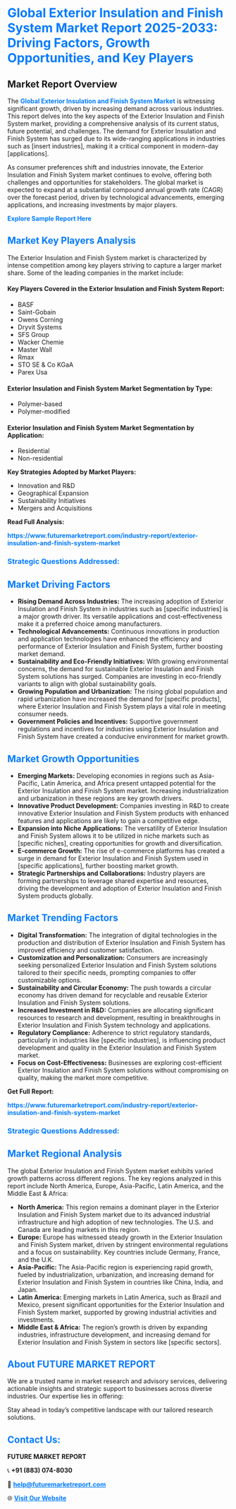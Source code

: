 <h1 style="color: #007BFF;">Global Exterior Insulation and Finish System Market Report 2025-2033: Driving Factors, Growth Opportunities, and Key Players</h1>

<section id="overview">
<h2>Market Report Overview</h2>
<p>The <a href="https://www.futuremarketreport.com/industry-report/exterior-insulation-and-finish-system-market" style="color: #007BFF; text-decoration: none;"><strong>Global Exterior Insulation and Finish System Market</strong></a> is witnessing significant growth, driven by increasing demand across various industries. This report delves into the key aspects of the Exterior Insulation and Finish System market, providing a comprehensive analysis of its current status, future potential, and challenges. The demand for Exterior Insulation and Finish System has surged due to its wide-ranging applications in industries such as [insert industries], making it a critical component in modern-day [applications].</p>
<p>As consumer preferences shift and industries innovate, the Exterior Insulation and Finish System market continues to evolve, offering both challenges and opportunities for stakeholders. The global market is expected to expand at a substantial compound annual growth rate (CAGR) over the forecast period, driven by technological advancements, emerging applications, and increasing investments by major players.</p>
</section>

<section id="overview">
<p><a href="https://www.futuremarketreport.com/request-sample/reportId=62209" style="color: #007BFF; text-decoration: none;"><strong>Explore Sample Report Here</strong></a></p>
</section>

<section id="key-players">
<h2 style="color: #007BFF;">Market Key Players Analysis</h2>
<p>The Exterior Insulation and Finish System market is characterized by intense competition among key players striving to capture a larger market share. Some of the leading companies in the market include:</p>
<h4>Key Players Covered in the Exterior Insulation and Finish System Report:</h4>
<ul><li>BASF</li><li>Saint-Gobain</li><li>Owens Corning</li><li>Dryvit Systems</li><li>SFS Group</li><li>Wacker Chemie</li><li>Master Wall</li><li>Rmax</li><li>STO SE &amp; Co KGaA</li><li>Parex Usa</li></ul>
<h4>Exterior Insulation and Finish System Market Segmentation by Type:</h4>
<ul><li>Polymer-based</li><li>Polymer-modified</li></ul>

<h4>Exterior Insulation and Finish System Market Segmentation by Application:</h4>
<ul><li>Residential</li><li>Non-residential</li></ul>
<p><strong>Key Strategies Adopted by Market Players:</strong></p>
<ul>
<li>Innovation and R&D</li>
<li>Geographical Expansion</li>
<li>Sustainability Initiatives</li>
<li>Mergers and Acquisitions</li>
</ul>
</section>

<section>
<p><strong>Read Full Analysis: </strong></p><a href="https://www.futuremarketreport.com/industry-report/exterior-insulation-and-finish-system-market" style="color: #007BFF; text-decoration: none;"><strong>https://www.futuremarketreport.com/industry-report/exterior-insulation-and-finish-system-market</strong></a>
<h3 style="color: #007BFF;">Strategic Questions Addressed:</h3>
</section>

<section id="driving-factors">
<h2 style="color: #007BFF;">Market Driving Factors</h2>
<ul>
<li><strong>Rising Demand Across Industries:</strong> The increasing adoption of Exterior Insulation and Finish System in industries such as [specific industries] is a major growth driver. Its versatile applications and cost-effectiveness make it a preferred choice among manufacturers.</li>
<li><strong>Technological Advancements:</strong> Continuous innovations in production and application technologies have enhanced the efficiency and performance of Exterior Insulation and Finish System, further boosting market demand.</li>
<li><strong>Sustainability and Eco-Friendly Initiatives:</strong> With growing environmental concerns, the demand for sustainable Exterior Insulation and Finish System solutions has surged. Companies are investing in eco-friendly variants to align with global sustainability goals.</li>
<li><strong>Growing Population and Urbanization:</strong> The rising global population and rapid urbanization have increased the demand for [specific products], where Exterior Insulation and Finish System plays a vital role in meeting consumer needs.</li>
<li><strong>Government Policies and Incentives:</strong> Supportive government regulations and incentives for industries using Exterior Insulation and Finish System have created a conducive environment for market growth.</li>
</ul>
</section>

<section id="growth-opportunities">
<h2 style="color: #007BFF;">Market Growth Opportunities</h2>
<ul>
<li><strong>Emerging Markets:</strong> Developing economies in regions such as Asia-Pacific, Latin America, and Africa present untapped potential for the Exterior Insulation and Finish System market. Increasing industrialization and urbanization in these regions are key growth drivers.</li>
<li><strong>Innovative Product Development:</strong> Companies investing in R&D to create innovative Exterior Insulation and Finish System products with enhanced features and applications are likely to gain a competitive edge.</li>
<li><strong>Expansion into Niche Applications:</strong> The versatility of Exterior Insulation and Finish System allows it to be utilized in niche markets such as [specific niches], creating opportunities for growth and diversification.</li>
<li><strong>E-commerce Growth:</strong> The rise of e-commerce platforms has created a surge in demand for Exterior Insulation and Finish System used in [specific applications], further boosting market growth.</li>
<li><strong>Strategic Partnerships and Collaborations:</strong> Industry players are forming partnerships to leverage shared expertise and resources, driving the development and adoption of Exterior Insulation and Finish System products globally.</li>
</ul>
</section>

<section id="trending-factors">
<h2 style="color: #007BFF;">Market Trending Factors</h2>
<ul>
<li><strong>Digital Transformation:</strong> The integration of digital technologies in the production and distribution of Exterior Insulation and Finish System has improved efficiency and customer satisfaction.</li>
<li><strong>Customization and Personalization:</strong> Consumers are increasingly seeking personalized Exterior Insulation and Finish System solutions tailored to their specific needs, prompting companies to offer customizable options.</li>
<li><strong>Sustainability and Circular Economy:</strong> The push towards a circular economy has driven demand for recyclable and reusable Exterior Insulation and Finish System solutions.</li>
<li><strong>Increased Investment in R&D:</strong> Companies are allocating significant resources to research and development, resulting in breakthroughs in Exterior Insulation and Finish System technology and applications.</li>
<li><strong>Regulatory Compliance:</strong> Adherence to strict regulatory standards, particularly in industries like [specific industries], is influencing product development and quality in the Exterior Insulation and Finish System market.</li>
<li><strong>Focus on Cost-Effectiveness:</strong> Businesses are exploring cost-efficient Exterior Insulation and Finish System solutions without compromising on quality, making the market more competitive.</li>
</ul>
</section>

<section>
<p><strong>Get Full Report: </strong></p><a href="https://www.futuremarketreport.com/industry-report/exterior-insulation-and-finish-system-market" style="color: #007BFF; text-decoration: none;"><strong>https://www.futuremarketreport.com/industry-report/exterior-insulation-and-finish-system-market</strong></a>
<h3 style="color: #007BFF;">Strategic Questions Addressed:</h3>
</section>


<section id="regional-analysis">
<h2 style="color: #007BFF;">Market Regional Analysis</h2>
<p>The global Exterior Insulation and Finish System market exhibits varied growth patterns across different regions. The key regions analyzed in this report include North America, Europe, Asia-Pacific, Latin America, and the Middle East & Africa:</p>
<ul>
<li><strong>North America:</strong> This region remains a dominant player in the Exterior Insulation and Finish System market due to its advanced industrial infrastructure and high adoption of new technologies. The U.S. and Canada are leading markets in this region.</li>
<li><strong>Europe:</strong> Europe has witnessed steady growth in the Exterior Insulation and Finish System market, driven by stringent environmental regulations and a focus on sustainability. Key countries include Germany, France, and the U.K.</li>
<li><strong>Asia-Pacific:</strong> The Asia-Pacific region is experiencing rapid growth, fueled by industrialization, urbanization, and increasing demand for Exterior Insulation and Finish System in countries like China, India, and Japan.</li>
<li><strong>Latin America:</strong> Emerging markets in Latin America, such as Brazil and Mexico, present significant opportunities for the Exterior Insulation and Finish System market, supported by growing industrial activities and investments.</li>
<li><strong>Middle East & Africa:</strong> The region’s growth is driven by expanding industries, infrastructure development, and increasing demand for Exterior Insulation and Finish System in sectors like [specific sectors].</li>
</ul>
</section>

<footer>
<h2 style="color: #007BFF;">About FUTURE MARKET REPORT</h2>
<p>We are a trusted name in market research and advisory services, delivering actionable insights and strategic support to businesses across diverse industries. Our expertise lies in offering:</p>

<p>Stay ahead in today’s competitive landscape with our tailored research solutions.</p>

<h2 style="color: #007BFF;">Contact Us:</h2>
<p><strong>FUTURE MARKET REPORT</strong></p>
<p>📞 <strong>+91 (883) 074-8030</strong></p>
<p>📧 <strong><a href="mailto:help@futuremarketreport.com" style="color: #007BFF;">help@futuremarketreport.com</a></strong></p>
<p>🌐 <strong><a href="https://www.futuremarketreport.com/" style="color: #007BFF;">Visit Our Website</a></strong></p>
</footer>